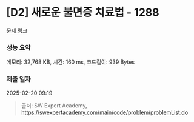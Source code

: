 # [D2] 새로운 불면증 치료법 - 1288 

[문제 링크](https://swexpertacademy.com/main/code/problem/problemDetail.do?contestProbId=AV18_yw6I9MCFAZN) 

### 성능 요약

메모리: 32,768 KB, 시간: 160 ms, 코드길이: 939 Bytes

### 제출 일자

2025-02-20 09:19



> 출처: SW Expert Academy, https://swexpertacademy.com/main/code/problem/problemList.do
